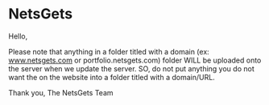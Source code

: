 # NetsGets

Hello,

Please note that anything in a folder titled with a domain (ex: www.netsgets.com or portfolio.netsgets.com) folder WILL 
be uploaded onto the server when we update the server. SO, do not put anything you do not want the on the website
into a folder titled with a domain/URL.

Thank you,
The NetsGets Team